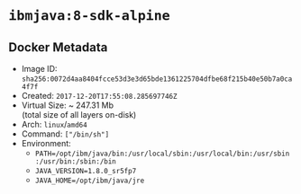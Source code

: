 # `ibmjava:8-sdk-alpine`

## Docker Metadata

- Image ID: `sha256:0072d4aa8404fcce53d3e3d65bde1361225704dfbe68f215b40e50b7a0ca4f7f`
- Created: `2017-12-20T17:55:08.285697746Z`
- Virtual Size: ~ 247.31 Mb  
  (total size of all layers on-disk)
- Arch: `linux`/`amd64`
- Command: `["/bin/sh"]`
- Environment:
  - `PATH=/opt/ibm/java/bin:/usr/local/sbin:/usr/local/bin:/usr/sbin:/usr/bin:/sbin:/bin`
  - `JAVA_VERSION=1.8.0_sr5fp7`
  - `JAVA_HOME=/opt/ibm/java/jre`
